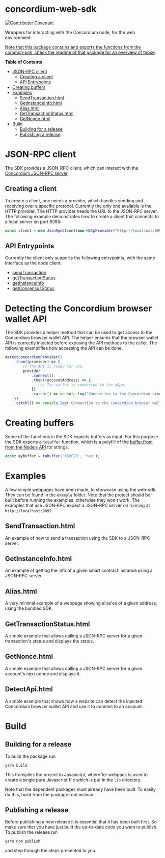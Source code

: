 # concordium-web-sdk

[![Contributor Covenant](https://img.shields.io/badge/Contributor%20Covenant-2.0-4baaaa.svg)](https://github.com/Concordium/.github/blob/main/.github/CODE_OF_CONDUCT.md)

Wrappers for interacting with the Concordium node, for the web environment.

[Note that this package contains and exports the functions from the common-sdk, check the readme of that package for an overview of those](../common/README.md).

**Table of Contents**
- [JSON-RPC client](#json-rpc-client)
    - [Creating a client](#creating-a-client)
    - [API Entrypoints](#api-entrypoints)
- [Creating buffers](#creating-buffers)
- [Examples](#examples)
    - [SendTransaction.html](#sendtransactionhtml)
    - [GetInstanceInfo.html](#getinstanceinfohtml)
    - [Alias.html](#aliashtml)
    - [GetTransactionStatus.html](#gettransactionstatushtml)
    - [GetNonce.html](#getnoncehtml)
- [Build](#build)
    - [Building for a release](#building-for-a-release)
    - [Publishing a release](#publishing-a-release)

# JSON-RPC client
The SDK provides a JSON-RPC client, which can interact with the [Concordium JSON-RPC server](https://github.com/Concordium/concordium-json-rpc)

## Creating a client
To create a client, one needs a provider, which handles sending and receiving over a specific protocol. Currently the only one available is the HTTP provider.
The HTTP provider needs the URL to the JSON-RPC server. The following example demonstrates how to create a client that connects to a local server on port 9095:
```js
const client = new JsonRpcClient(new HttpProvider("http://localhost:9095"));
```

## API Entrypoints
Currently the client only supports the following entrypoints, with the same interface as the node client:

- [sendTransaction](../nodejs#send-account-transaction)
- [getTransactionStatus](../nodejs#getTransactionStatus)
- [getInstanceInfo](../nodejs#getInstanceInfo)
- [getConsensusStatus](../nodejs#getConsensusStatus)

# Detecting the Concordium browser wallet API
The SDK provides a helper method that can be used to get access to the Concordium browser wallet API. The helper ensures that the browser wallet API is correctly injected before exposing the API methods to the caller. The following exemplifies how accessing the API can be done.

```typescript
detectConcordiumProvider()
    .then((provider) => {
        // The API is ready for use.
        provider
            .connect()
            .then((accountAddress) => {
                // The wallet is connected to the dApp.
            })
            .catch(() => console.log('Connection to the Concordium browser wallet was rejected.'));
    })
    .catch(() => console.log('Connection to the Concordium browser wallet timed out.'));
```

# Creating buffers
Some of the functions in the SDK expects buffers as input.
For this purpose the SDK exports a `toBuffer` function, which is a polyfill of the [buffer.from from the Nodejs API](https://nodejs.org/api/buffer.html#static-method-bufferfromstring-encoding) for strings.
```js
const myBuffer = toBuffer('AB2C2D', 'hex');
```

# Examples
A few simple webpages have been made, to showcase using the web-sdk. They can be found in the `example` folder.
Note that the project should be built before running the examples, otherwise they won't work.
The examples that use JSON-RPC expect a JSON-RPC server on running at `http://localhost:9095`.

## SendTransaction.html
An example of how to send a transaction using the SDK to a JSON-RPC server.

## GetInstanceInfo.html
An example of getting the info of a given smart contract instance using a JSON-RPC server.

## Alias.html
A very minimal example of a webpage showing alias'es of a given address, using the bundled SDK.

## GetTransactionStatus.html
A simple example that allows calling a JSON-RPC server for a given transaction's status and displays the status.

## GetNonce.html
A simple example that allows calling a JSON-RPC server for a given account's next nonce and displays it.

## DetectApi.html
A simple example that shows how a website can detect the injected Concordium browser wallet API and use it to connect to an account.

# Build

## Building for a release
To build the package run
```
yarn build
```

This transpiles the project to Javascript, wherefter webpack is used to create a single pure Javascript file which is put in the `lib` directory.

Note that the dependent packages must already have been built. To easily do this, build from the package root instead.

## Publishing a release
Before publishing a new release it is essential that it has been built first. So make sure that 
you have just built the up-to-date code you want to publish. To publish the release run
```
yarn npm publish
```
and step through the steps presented to you.
